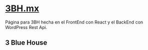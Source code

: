 # [3BH.mx](https://3bh.mx)

Página para 3BH hecha en el FrontEnd con React y el BackEnd con WordPress Rest Api.

## 3 Blue House